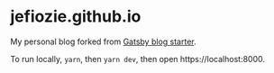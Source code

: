# jefiozie.github.io 

My personal blog forked from [Gatsby blog starter](https://github.com/gatsbyjs/gatsby-starter-blog).

To run locally, `yarn`, then `yarn dev`, then open https://localhost:8000.
